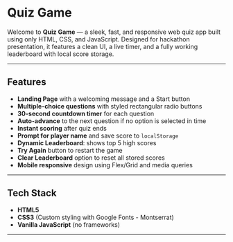 # Quiz Game

Welcome to **Quiz Game** — a sleek, fast, and responsive web quiz app built using only HTML, CSS, and JavaScript. Designed for hackathon presentation, it features a clean UI, a live timer, and a fully working leaderboard with local score storage.

---

## Features

- **Landing Page** with a welcoming message and a Start button
- **Multiple-choice questions** with styled rectangular radio buttons
- **30-second countdown timer** for each question
- **Auto-advance** to the next question if no option is selected in time
- **Instant scoring** after quiz ends
- **Prompt for player name** and save score to `localStorage`
- **Dynamic Leaderboard**: shows top 5 high scores
- **Try Again** button to restart the game
- **Clear Leaderboard** option to reset all stored scores
- **Mobile responsive** design using Flex/Grid and media queries

---

## Tech Stack

- **HTML5**
- **CSS3** (Custom styling with Google Fonts - Montserrat)
- **Vanilla JavaScript** (no frameworks)

---



